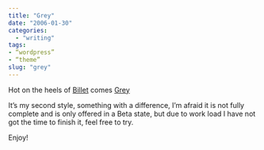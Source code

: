 ```yaml
---
title: "Grey"
date: "2006-01-30"
categories:
  - "writing"
tags:
- “wordpress”
- “theme”
slug: "grey"
---
```


Hot on the heels of [Billet][1] comes [Grey][2]

It’s my second style, something with a difference, I’m afraid it is not fully complete and is only offered in a Beta state, but due to work load I have not got the time to finish it, feel free to try.

Enjoy!

[1]:	https://adamchamberlin.info/2006/01/its-a-billet/
[2]:	https://adamchamberlin.info
